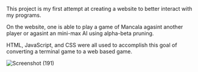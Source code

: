 This project is my first attempt at creating a website to better interact with my programs.

On the website, one is able to play a game of Mancala agasint another player or agasint an mini-max AI using alpha-beta pruning.

HTML, JavaScript, and CSS were all used to accomplish this goal of converting a terminal game to a web based game.

![Screenshot (191)](https://user-images.githubusercontent.com/63938553/193420956-57499d15-7ae1-4213-a45a-7275abd4c9af.png)
